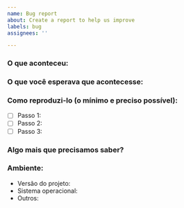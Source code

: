 ```yaml
---
name: Bug report
about: Create a report to help us improve
labels: bug
assignees: ''

---
```


<!-- Use este modelo ao relatar um bug e forneça o máximo de informações possível.
Não fazer isso pode fazer com que o bug não seja resolvido em tempo hábil. Obrigado!
-->

### O que aconteceu:

<!-- Descrição do problema identificado -->

### O que você esperava que acontecesse:

<!-- Descrição do comportamento esperado -->

### Como reproduzi-lo (o mínimo e preciso possível):

- [ ] Passo 1:
- [ ] Passo 2:
- [ ] Passo 3:

### Algo mais que precisamos saber?

<!-- Descrição dos impactos eventuais do bug -->

### Ambiente:

- Versão do projeto:
- Sistema operacional:
- Outros:
